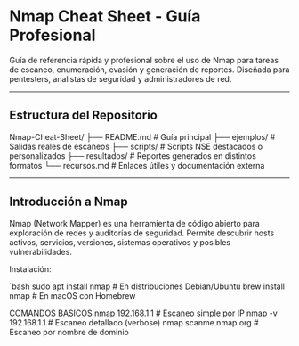 # Nmap Cheat Sheet - Guía Profesional

Guía de referencia rápida y profesional sobre el uso de Nmap para tareas de escaneo, enumeración, evasión y generación de reportes. Diseñada para pentesters, analistas de seguridad y administradores de red.

---

## Estructura del Repositorio
Nmap-Cheat-Sheet/
├── README.md           # Guía principal
├── ejemplos/           # Salidas reales de escaneos
├── scripts/            # Scripts NSE destacados o personalizados
├── resultados/         # Reportes generados en distintos formatos
└── recursos.md         # Enlaces útiles y documentación externa


---

## Introducción a Nmap

Nmap (Network Mapper) es una herramienta de código abierto para exploración de redes y auditorías de seguridad. Permite descubrir hosts activos, servicios, versiones, sistemas operativos y posibles vulnerabilidades.

Instalación:

`bash
sudo apt install nmap       # En distribuciones Debian/Ubuntu
brew install nmap           # En macOS con Homebrew

COMANDOS BASICOS
nmap 192.168.1.1            # Escaneo simple por IP
nmap -v 192.168.1.1         # Escaneo detallado (verbose)
nmap scanme.nmap.org        # Escaneo por nombre de dominio

